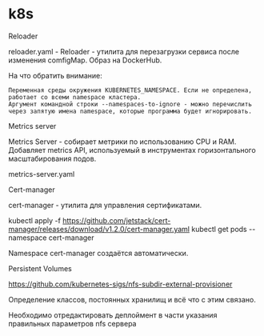 # k8s
Reloader

reloader.yaml - Reloader - утилита для перезагрузки сервиса после изменения comfigMap. Образ на DockerHub.

На что обратить внимание:

    Переменная среды окружения KUBERNETES_NAMESPACE. Если не определена, работает со всеми namespace кластера.
    Аргумент командной строки --namespaces-to-ignore - можно перечислить через запятую имена namespace, которые программа будет игнорировать.

Metrics server

Metrics Server - собирает метрики по использованию CPU и RAM. Добавляет metrics API, используемый в инструментах горизонтального масштабирования подов.

metrics-server.yaml


Cert-manager

cert-manager - утилита для управления сертификатами.

kubectl apply -f https://github.com/jetstack/cert-manager/releases/download/v1.2.0/cert-manager.yaml
kubectl get pods --namespace cert-manager

Namespace cert-manager создаётся автоматически.

Persistent Volumes

https://github.com/kubernetes-sigs/nfs-subdir-external-provisioner

Определение классов, постоянных хранилищ и всё что с этим связано.

Необходимо отредактировать деплоймент в части указания правильных параметров nfs сервера


